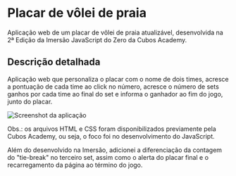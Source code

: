 # Placar de vôlei de praia
Aplicação web de um placar de vôlei de praia atualizável, desenvolvida na 2ª Edição da Imersão JavaScript do Zero da Cubos Academy.

## Descrição detalhada
Aplicação web que personaliza o placar com o nome de dois times, acresce a pontuação de cada time ao click no número, acresce o número de sets ganhos por cada time ao final do set e informa o ganhador ao fim do jogo, junto do placar.

![Screenshot da aplicação](https://user-images.githubusercontent.com/91641244/136627680-e881075c-4824-4371-83a0-e8234a5a9f2e.PNG)

Obs.: os arquivos HTML e CSS foram disponibilizados previamente pela Cubos Academy, ou seja, o foco foi no desenvolvimento do JavaScript.

Além do desenvolvido na Imersão, adicionei a diferenciação da contagem do "tie-break" no terceiro set, assim como o alerta do placar final e o recarregamento da página ao término do jogo.
